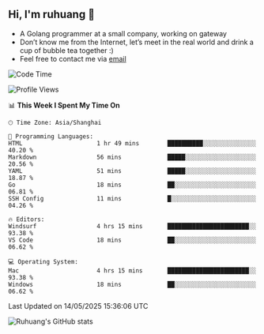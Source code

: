 ## Hi, I'm ruhuang 👋

- A Golang programmer at a small company, working on gateway
- Don’t know me from the Internet, let’s meet in the real world and drink a cup of bubble tea together :)
- Feel free to contact me via [email](mailto:ruhuang2001@gmail.com)
<!--START_SECTION:waka-->
![Code Time](http://img.shields.io/badge/Code%20Time-509%20hrs%2023%20mins-blue)

![Profile Views](http://img.shields.io/badge/Profile%20Views-4-blue)

📊 **This Week I Spent My Time On** 

```text
🕑︎ Time Zone: Asia/Shanghai

💬 Programming Languages: 
HTML                     1 hr 49 mins        ██████████░░░░░░░░░░░░░░░   40.20 % 
Markdown                 56 mins             █████░░░░░░░░░░░░░░░░░░░░   20.56 % 
YAML                     51 mins             █████░░░░░░░░░░░░░░░░░░░░   18.87 % 
Go                       18 mins             ██░░░░░░░░░░░░░░░░░░░░░░░   06.81 % 
SSH Config               11 mins             █░░░░░░░░░░░░░░░░░░░░░░░░   04.26 % 

🔥 Editors: 
Windsurf                 4 hrs 15 mins       ███████████████████████░░   93.38 % 
VS Code                  18 mins             ██░░░░░░░░░░░░░░░░░░░░░░░   06.62 % 

💻 Operating System: 
Mac                      4 hrs 15 mins       ███████████████████████░░   93.38 % 
Windows                  18 mins             ██░░░░░░░░░░░░░░░░░░░░░░░   06.62 % 
```


 Last Updated on 14/05/2025 15:36:06 UTC
<!--END_SECTION:waka-->

![Ruhuang's GitHub stats](https://github-readme-stats.vercel.app/api?username=ruhuang2001&count_private=true&hide_title=true&show_icons=true&theme=vue)

